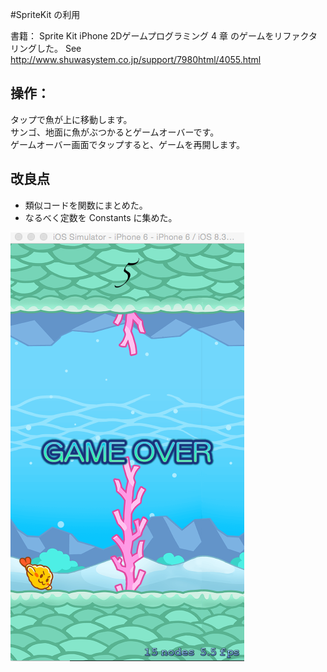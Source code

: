 #SpriteKit の利用

書籍： Sprite Kit iPhone 2Dゲームプログラミング 4 章 のゲームをリファクタリングした。
See  http://www.shuwasystem.co.jp/support/7980html/4055.html

## 操作：
タップで魚が上に移動します。  
サンゴ、地面に魚がぶつかるとゲームオーバーです。  
ゲームオーバー画面でタップすると、ゲームを再開します。  

## 改良点
- 類似コードを関数にまとめた。
- なるべく定数を Constants に集めた。

![スクリーンショット](screenshot.png)

